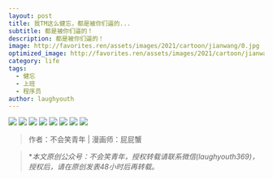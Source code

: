 ```yaml
---
layout: post
title: 我TM这么健忘，都是被你们逼的...
subtitle: 都是被你们逼的！
description: 都是被你们逼的！
image: http://favorites.ren/assets/images/2021/cartoon/jianwang/0.jpg
optimized_image: http://favorites.ren/assets/images/2021/cartoon/jianwang/0.jpg
category: life
tags:
  - 健忘
  - 上班
  - 程序员
author: laughyouth
---
```



![](http://favorites.ren/assets/images/2021/cartoon/jianwang/640.jpeg)
![](http://favorites.ren/assets/images/2021/cartoon/jianwang/640-1.jpeg)
![](http://favorites.ren/assets/images/2021/cartoon/jianwang/640-2.jpeg)
![](http://favorites.ren/assets/images/2021/cartoon/jianwang/640-3.jpeg)
![](http://favorites.ren/assets/images/2021/cartoon/jianwang/640-4.jpeg)
![](http://favorites.ren/assets/images/2021/cartoon/jianwang/640-5.jpeg)
![](http://favorites.ren/assets/images/2021/cartoon/jianwang/640-6.jpeg)
![](http://favorites.ren/assets/images/2021/cartoon/jianwang/640-7.jpeg)






>作者：不会笑青年 | 漫画师：屁屁蟹

>**本文原创公众号：不会笑青年，授权转载请联系微信(laughyouth369)，授权后，请在原创发表48小时后再转载。*